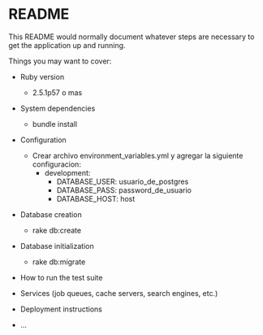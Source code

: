 # README

This README would normally document whatever steps are necessary to get the
application up and running.

Things you may want to cover:

* Ruby version
    + 2.5.1p57 o mas
* System dependencies
    + bundle install

* Configuration
    + Crear archivo environment_variables.yml y agregar la siguiente configuracion:
        + development:
            + DATABASE_USER: usuario_de_postgres
            + DATABASE_PASS: password_de_usuario
            + DATABASE_HOST: host

* Database creation
    + rake db:create

* Database initialization
    + rake db:migrate

* How to run the test suite

* Services (job queues, cache servers, search engines, etc.)

* Deployment instructions

* ...
